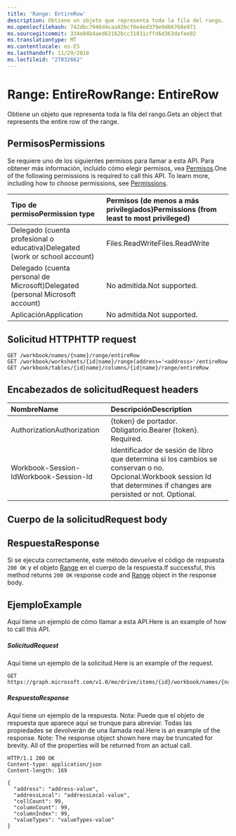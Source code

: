 ```yaml
---
title: 'Range: EntireRow'
description: Obtiene un objeto que representa toda la fila del rango.
ms.openlocfilehash: 742dbc7946d4caa92bcf0e4ed379e9d66768e971
ms.sourcegitcommit: 334e84b4aed63162bcc31831cffd6d363dafee02
ms.translationtype: MT
ms.contentlocale: es-ES
ms.lasthandoff: 11/29/2018
ms.locfileid: "27032662"
---
```

# <a name="range-entirerow"></a><span data-ttu-id="59803-103">Range: EntireRow</span><span class="sxs-lookup"><span data-stu-id="59803-103">Range: EntireRow</span></span>

<span data-ttu-id="59803-104">Obtiene un objeto que representa toda la fila del rango.</span><span class="sxs-lookup"><span data-stu-id="59803-104">Gets an object that represents the entire row of the range.</span></span>
## <a name="permissions"></a><span data-ttu-id="59803-105">Permisos</span><span class="sxs-lookup"><span data-stu-id="59803-105">Permissions</span></span>
<span data-ttu-id="59803-p101">Se requiere uno de los siguientes permisos para llamar a esta API. Para obtener más información, incluido cómo elegir permisos, vea [Permisos](/graph/permissions-reference).</span><span class="sxs-lookup"><span data-stu-id="59803-p101">One of the following permissions is required to call this API. To learn more, including how to choose permissions, see [Permissions](/graph/permissions-reference).</span></span>

|<span data-ttu-id="59803-108">Tipo de permiso</span><span class="sxs-lookup"><span data-stu-id="59803-108">Permission type</span></span>      | <span data-ttu-id="59803-109">Permisos (de menos a más privilegiados)</span><span class="sxs-lookup"><span data-stu-id="59803-109">Permissions (from least to most privileged)</span></span>              |
|:--------------------|:---------------------------------------------------------|
|<span data-ttu-id="59803-110">Delegado (cuenta profesional o educativa)</span><span class="sxs-lookup"><span data-stu-id="59803-110">Delegated (work or school account)</span></span> | <span data-ttu-id="59803-111">Files.ReadWrite</span><span class="sxs-lookup"><span data-stu-id="59803-111">Files.ReadWrite</span></span>    |
|<span data-ttu-id="59803-112">Delegado (cuenta personal de Microsoft)</span><span class="sxs-lookup"><span data-stu-id="59803-112">Delegated (personal Microsoft account)</span></span> | <span data-ttu-id="59803-113">No admitida.</span><span class="sxs-lookup"><span data-stu-id="59803-113">Not supported.</span></span>    |
|<span data-ttu-id="59803-114">Aplicación</span><span class="sxs-lookup"><span data-stu-id="59803-114">Application</span></span> | <span data-ttu-id="59803-115">No admitida.</span><span class="sxs-lookup"><span data-stu-id="59803-115">Not supported.</span></span> |

## <a name="http-request"></a><span data-ttu-id="59803-116">Solicitud HTTP</span><span class="sxs-lookup"><span data-stu-id="59803-116">HTTP request</span></span>
<!-- { "blockType": "ignored" } -->
```http
GET /workbook/names/{name}/range/entireRow
GET /workbook/worksheets/{id|name}/range(address='<address>'/entireRow
GET /workbook/tables/{id|name}/columns/{id|name}/range/entireRow

```
## <a name="request-headers"></a><span data-ttu-id="59803-117">Encabezados de solicitud</span><span class="sxs-lookup"><span data-stu-id="59803-117">Request headers</span></span>
| <span data-ttu-id="59803-118">Nombre</span><span class="sxs-lookup"><span data-stu-id="59803-118">Name</span></span>       | <span data-ttu-id="59803-119">Descripción</span><span class="sxs-lookup"><span data-stu-id="59803-119">Description</span></span>|
|:---------------|:----------|
| <span data-ttu-id="59803-120">Authorization</span><span class="sxs-lookup"><span data-stu-id="59803-120">Authorization</span></span>  | <span data-ttu-id="59803-p102">{token} de portador. Obligatorio.</span><span class="sxs-lookup"><span data-stu-id="59803-p102">Bearer {token}. Required.</span></span> |
| <span data-ttu-id="59803-123">Workbook-Session-Id</span><span class="sxs-lookup"><span data-stu-id="59803-123">Workbook-Session-Id</span></span>  | <span data-ttu-id="59803-p103">Identificador de sesión de libro que determina si los cambios se conservan o no. Opcional.</span><span class="sxs-lookup"><span data-stu-id="59803-p103">Workbook session Id that determines if changes are persisted or not. Optional.</span></span>|

## <a name="request-body"></a><span data-ttu-id="59803-126">Cuerpo de la solicitud</span><span class="sxs-lookup"><span data-stu-id="59803-126">Request body</span></span>

## <a name="response"></a><span data-ttu-id="59803-127">Respuesta</span><span class="sxs-lookup"><span data-stu-id="59803-127">Response</span></span>

<span data-ttu-id="59803-128">Si se ejecuta correctamente, este método devuelve el código de respuesta `200 OK` y el objeto [Range](../resources/range.md) en el cuerpo de la respuesta.</span><span class="sxs-lookup"><span data-stu-id="59803-128">If successful, this method returns `200 OK` response code and [Range](../resources/range.md) object in the response body.</span></span>

## <a name="example"></a><span data-ttu-id="59803-129">Ejemplo</span><span class="sxs-lookup"><span data-stu-id="59803-129">Example</span></span>
<span data-ttu-id="59803-130">Aquí tiene un ejemplo de cómo llamar a esta API.</span><span class="sxs-lookup"><span data-stu-id="59803-130">Here is an example of how to call this API.</span></span>
##### <a name="request"></a><span data-ttu-id="59803-131">Solicitud</span><span class="sxs-lookup"><span data-stu-id="59803-131">Request</span></span>
<span data-ttu-id="59803-132">Aquí tiene un ejemplo de la solicitud.</span><span class="sxs-lookup"><span data-stu-id="59803-132">Here is an example of the request.</span></span>
<!--{
  "blockType": "request",
  "isComposable": true,
  "name": "range_entirerow"
}-->
```http
GET https://graph.microsoft.com/v1.0/me/drive/items/{id}/workbook/names/{name}/range/entireRow
```

##### <a name="response"></a><span data-ttu-id="59803-133">Respuesta</span><span class="sxs-lookup"><span data-stu-id="59803-133">Response</span></span>
<span data-ttu-id="59803-p104">Aquí tiene un ejemplo de la respuesta. Nota: Puede que el objeto de respuesta que aparece aquí se trunque para abreviar. Todas las propiedades se devolverán de una llamada real.</span><span class="sxs-lookup"><span data-stu-id="59803-p104">Here is an example of the response. Note: The response object shown here may be truncated for brevity. All of the properties will be returned from an actual call.</span></span>
<!-- {
  "blockType": "response",
  "truncated": true,
  "@odata.type": "microsoft.graph.workbookRange"
} -->
```http
HTTP/1.1 200 OK
Content-type: application/json
Content-length: 169

{
  "address": "address-value",
  "addressLocal": "addressLocal-value",
  "cellCount": 99,
  "columnCount": 99,
  "columnIndex": 99,
  "valueTypes": "valueTypes-value"
}
```

<!-- uuid: 8fcb5dbc-d5aa-4681-8e31-b001d5168d79
2015-10-25 14:57:30 UTC -->
<!-- {
  "type": "#page.annotation",
  "description": "Range: EntireRow",
  "keywords": "",
  "section": "documentation",
  "tocPath": ""
}-->